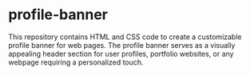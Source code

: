 # profile-banner
This repository contains HTML and CSS code to create a customizable profile banner for web pages. The profile banner serves as a visually appealing header section for user profiles, portfolio websites, or any webpage requiring a personalized touch.
